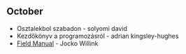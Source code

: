 
October
------
  * Osztalekbol szabadon - solyomi david
  * Kezdőkönyv a programozásról - adrian kingsley-hughes
  * [Field Manual](https://www.amazon.com/Discipline-Equals-Freedom-Field-Manual/dp/1250156947) - Jocko Willink
